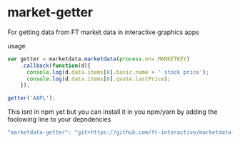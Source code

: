 # market-getter

For getting data from FT market data in interactive graphics apps

usage 
```js
var getter = marketdata.marketdata(process.env.MARKETKEY)
    .callback(function(d){
      console.log(d.data.items[0].basic.name + ' stock price');
      console.log(d.data.items[0].quote.lastPrice);
    });

getter('AAPL');
```

This isnt in npm yet but you can install it in you npm/yarn by adding the foolowing line to your depndencies
```js
"marketdata-getter": "git+https://github.com/ft-interactive/marketdata-getter.git"
```